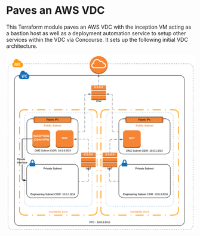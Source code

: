 # Paves an AWS VDC

This Terraform module paves an AWS VDC with the inception VM acting as a bastion host as well as a deployment automation service to setup other services within the VDC via Concourse. It sets up the following initial VDC architecture.

![Network Architecture](../../../docs/images/AWS-Inception-Network.png)